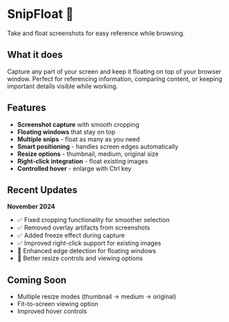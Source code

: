# SnipFloat 📸

Take and float screenshots for easy reference while browsing.

## What it does

Capture any part of your screen and keep it floating on top of your browser window. Perfect for referencing information, comparing content, or keeping important details visible while working.

## Features

- **Screenshot capture** with smooth cropping
- **Floating windows** that stay on top
- **Multiple snips** - float as many as you need
- **Smart positioning** - handles screen edges automatically
- **Resize options** - thumbnail, medium, original size
- **Right-click integration** - float existing images
- **Controlled hover** - enlarge with Ctrl key

## Recent Updates

**November 2024**
- ✅ Fixed cropping functionality for smoother selection
- ✅ Removed overlay artifacts from screenshots
- ✅ Added freeze effect during capture
- ✅ Improved right-click support for existing images
- 🔧 Enhanced edge detection for floating windows
- 🔧 Better resize controls and viewing options

## Coming Soon

- Multiple resize modes (thumbnail → medium → original)
- Fit-to-screen viewing option
- Improved hover controls

